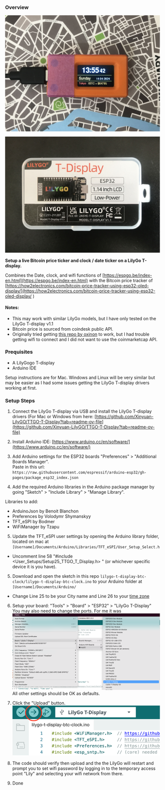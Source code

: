 ### Overview

!["working example"](https://github.com/codyellingham/lilygo-t-display-btc-clock/blob/master/images/final.jpg?raw=true)

!["Lilygo t-display case"](https://github.com/codyellingham/lilygo-t-display-btc-clock/blob/master/images/package.jpg?raw=true)

**Setup a live Bitcoin price ticker and clock / date ticker on a LilyGo T-display.**

Combines the Date, clock, and wifi functions of [https://espgo.be/index-en.html](https://espgo.be/index-en.html) with the Bitcoin price tracker of [https://how2electronics.com/bitcoin-price-tracker-using-esp32-oled-display/](https://how2electronics.com/bitcoin-price-tracker-using-esp32-oled-display/ ) 

#### Notes: 
- This may work with similar LilyGo models, but I have only tested on the LilyGo T-display v1.1
- Bitcoin price is sourced from coindesk public API.
- Originally tried getting [this repo by oxinon](https://github.com/oxinon/BTC-price-ticker-V2_1-TTGO-T-Display) to work, but I had trouble getting wifi to connect and I did not want to use the coinmarketcap API.

### Prequisites
- A LilyGogo T-display 
- Arduino IDE

Setup instructions are for Mac. Windows and Linux will be very similar but may be easier as I had some issues getting the LilyGo T-display drivers working at first.

### Setup Steps

1. Connect the LilyGo T-display via USB and install the LilyGo T-display drivers (For Mac or Windows from here: [https://github.com/Xinyuan-LilyGO/TTGO-T-Display?tab=readme-ov-file](https://github.com/Xinyuan-LilyGO/TTGO-T-Display?tab=readme-ov-file)

2. Install Arduino IDE: [https://www.arduino.cc/en/software/](https://www.arduino.cc/en/software/)

3. Add Arduino settings for the ESP32 boards "Preferences" > "Additional Boards Manager".  
  Paste in this url: `https://raw.githubusercontent.com/espressif/arduino-esp32/gh-pages/package_esp32_index.json`

4. Add the required Arduino libraries in the Arduino package manager by going "Sketch" > "Include Library" > "Manage Library".
  
  Libraries to add:
  - ArduinoJson by Benoit Blanchon
  - Preferences by Volodymr Shymanskyy
  - TFT_eSPI by Bodmer
  - WiFiManager by Tzapu

5. Update the TFT_eSPI user settings by opening the Arduino library folder, located on mac at `[Username]/Documents/Arduino/Libraries/TFT_eSPI/User_Setup_Select.h`
- Uncomment line 58 "#include <User_Setups/Setup25_TTGO_T_Display.h> " (or whichever specific device it is you have).

5. Download and open the sketch in this repo `lilygo-t-display-btc-clock/lilygo-t-display-btc-clock.ino` to your Arduino folder at `[Username]/Documents/Arduino/`
  - Change Line 25 to be your City name and Line 26 to your [time zone](https://manpages.ubuntu.com/manpages/focal/man3/DateTime::TimeZone::Catalog.3pm.html)

6. Setup your board: "Tools" > "Board" > "ESP32" > "LilyGo T-Display"
You may also need to change the ports. For me it was 
!["board settings"](https://github.com/codyellingham/lilygo-t-display-btc-clock/blob/master/images/board-port-settings.png?raw=true)
All other settings should be OK as defaults.

7. Click the "Upload" button.
!["Upload"](https://github.com/codyellingham/lilygo-t-display-btc-clock/blob/master/images/upload.png?raw=true)

8. The code should verify then upload and the the LilyGo will restart and prompt you to set wifi password by logging in to the temporary access point "Lily" and selecting your wifi network from there.

9. Done